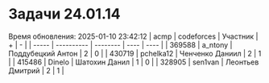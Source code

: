 # Задачи 24.01.14
Время обновления: 2025-01-10 23:42:12
| acmp  | codeforces | Участник | +    | -    |
| ----- | ---------- | -------- | ---- | ---- |
| 369588 | a_ntony | Поддубецкий Антон | 2 | 0 |
| 430719 | pchelka12 | Ченченко Даниил | 2 | 1 |
| 415486 | Dinelo | Шатохин Данил | 1 | 0 |
| 328905 | sen1van | Леонтьев Дмитрий | 2 | 1 |

